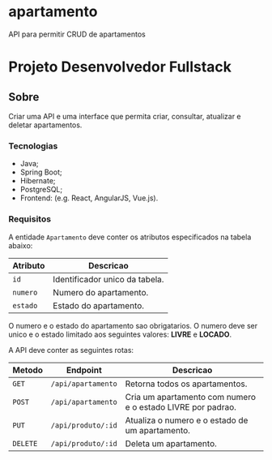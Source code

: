 # apartamento
API para permitir CRUD de apartamentos

# Projeto Desenvolvedor Fullstack

## Sobre 
Criar uma API e uma interface que permita criar, consultar, atualizar e deletar apartamentos.

### Tecnologias

- Java;
- Spring Boot;
- Hibernate;
- PostgreSQL;
- Frontend: (e.g. React, AngularJS, Vue.js).

### Requisitos

A entidade `Apartamento` deve conter os atributos especificados na tabela abaixo:

| Atributo | Descricao                    |
|----------|--------------------------------|
| `id`     | Identificador unico da tabela. |
| `numero` | Numero do apartamento.         |
| `estado` | Estado do apartamento.         |

O numero e o estado do apartamento sao obrigatarios. O numero deve ser unico e o estado limitado aos seguintes
valores: **LIVRE** e **LOCADO**.

A API deve conter as seguintes rotas:

| Metodo   | Endpoint           | Descricao                                                   |
|----------|--------------------|-------------------------------------------------------------|
| `GET`    | `/api/apartamento` | Retorna todos os apartamentos.                              |
| `POST`   | `/api/apartamento` | Cria um apartamento com numero e o estado LIVRE por padrao. |
| `PUT`    | `/api/produto/:id` | Atualiza o numero e o estado de um apartamento.             |
| `DELETE` | `/api/produto/:id` | Deleta um apartamento.                                      |
